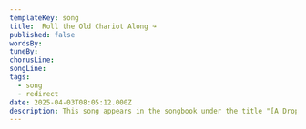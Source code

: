 ```yaml
---
templateKey: song
title:  Roll the Old Chariot Along ↝
published: false
wordsBy: 
tuneBy: 
chorusLine: 
songLine: 
tags:
  - song
  - redirect
date: 2025-04-03T08:05:12.000Z
description: This song appears in the songbook under the title "[A Drop of Nelson's Blood](https://www.auntieshanty.org/songs/a-drop-of-nelsons-blood/)"
---
```


